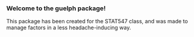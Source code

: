 <!-- README.md is generated from README.Rmd. Please edit that file -->
### Welcome to the guelph package!

This package has been created for the STAT547 class, and was made to manage factors in a less headache-inducing way.
